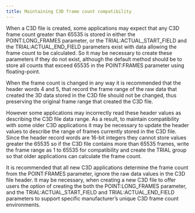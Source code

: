 ```yaml
---
title: Maintaining C3D frame count compatibility
---
```


When a C3D file is created, some applications may expect that any C3D frame count greater than 65535 is stored in either the POINT:LONG_FRAMES parameter, or the TRIAL:ACTUAL_START_FIELD and the TRIAL:ACTUAL_END_FIELD parameters exist with data allowing the frame count to be calculated.  So it may be necessary to create these parameters if they do not exist, although the default method should be to store all counts that exceed 65535 in the POINT:FRAMES parameter using floating-point.

When the frame count is changed in any way it is recommended that the header words 4 and 5, that record the frame range of the raw data that created the 3D data stored in the C3D file should not be changed, thus preserving the original frame range that created the C3D file.

However some applications may incorrectly read these header values as describing the C3D file data range.  As a result, to maintain compatibility with some older C3D applications it may be necessary to update the header values to describe the range of frames currently stored in the C3D file.  Since the header record words are 16-bit integers they cannot store values greater the 65535 so if the C3D file contains more than 65535 frames, write the frame range as 1 to 65535 for compatibility and create the TRIAL group so that older applications can calculate the frame count.

It is recommended that all new C3D applications determine the frame count from the POINT:FRAMES parameter, ignore the raw data values in the C3D file header.  It may be necessary, when creating a new C3D file to offer users the option of creating the both the POINT:LONG_FRAMES parameter, and the TRIAL:ACTUAL_START_FIELD and TRIAL:ACTUAL_END_FIELD parameters to support specific manufacturer’s unique C3D frame count environments.
